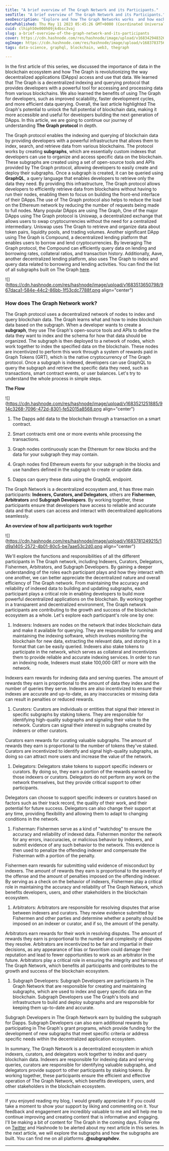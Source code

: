 ```yaml
---
title: "A brief overview of The Graph Network and its Participants."
seoTitle: "A brief overview of The Graph Network and its Participants."
seoDescription: "Explore and how The Graph Networks works  and how each participant works together."
datePublished: Thu May 11 2023 05:45:26 GMT+0000 (Coordinated Universal Time)
cuid: clhiph50e000h09jk4bsc3vaj
slug: a-brief-overview-of-the-graph-network-and-its-participants
cover: https://cdn.hashnode.com/res/hashnode/image/upload/v1683429483263/cc81455c-fae2-41a1-9d2f-e57ba854b3e5.png
ogImage: https://cdn.hashnode.com/res/hashnode/image/upload/v1683783756413/5bfd10ac-9e7b-4ce1-89d1-2ff68e22c4fb.png
tags: data-science, graphql, blockchain, web3, thegraph

---
```


In the first article of this series, we discussed the importance of data in the blockchain ecosystem and how The Graph is revolutionizing the way decentralized applications (DApps) access and use that data. We learned that The Graph is a decentralized indexing and querying protocol that provides developers with a powerful tool for accessing and processing data from various blockchains. We also learned the benefits of using The Graph for developers, such as improved scalability, faster development cycles, and more efficient data querying. Overall, the last article highlighted The Graph's potential to unlock the full potential of blockchain data, making it more accessible and useful for developers building the next generation of DApps. In this article, we are going to continue our journey of understanding **The Graph protocol** in depth.

The Graph protocol enables the indexing and querying of blockchain data by providing developers with a powerful infrastructure that allows them to index, search, and retrieve data from various blockchains. The protocol works by creating **subgraphs**, which are essentially custom indexes that developers can use to organize and access specific data on the blockchain. These subgraphs are created using a set of open-source tools and APIs provided by The Graph protocol, allowing developers to easily create and deploy their subgraphs. Once a subgraph is created, it can be queried using **GraphQL**, a query language that enables developers to retrieve only the data they need. By providing this infrastructure, The Graph protocol allows developers to efficiently retrieve data from blockchains without having to run their nodes, enabling them to focus on building the front-end interface of their DApps.The use of The Graph protocol also helps to reduce the load on the Ethereum network by reducing the number of requests being made to full nodes. Many popular DApps are using The Graph, One of the major DApps using The Graph protocol is Uniswap, a decentralized exchange that allows users to swap cryptocurrencies without the need for a centralized intermediary. Uniswap uses The Graph to retrieve and organize data about token pairs, liquidity pools, and trading volumes. Another significant DApp using The Graph is Compound, a decentralized lending platform that enables users to borrow and lend cryptocurrencies. By leveraging The Graph protocol, the Compound can efficiently query data on lending and borrowing rates, collateral ratios, and transaction history. Additionally, Aave, another decentralized lending platform, also uses The Graph to index and query data related to borrowing and lending activities. You can find the list of all subgraphs built on The Graph [here](https://thegraph.com/explorer).

![](https://cdn.hashnode.com/res/hashnode/image/upload/v1683513650798/967daca1-584e-44c2-86bb-1f53cdc7788f.png align="center")

### How does The Graph Network work?

The Graph protocol uses a decentralized network of nodes to index and query blockchain data. The Graph learns what and how to index blockchain data based on the subgraph. When a developer wants to create a **subgraph**, they use The Graph's open-source tools and APIs to define the data they want to index and the schema for how that data should be organized. The subgraph is then deployed to a network of nodes, which work together to index the specified data on the blockchain. These nodes are incentivized to perform this work through a system of rewards paid in Graph Tokens (GRT), which is the native cryptocurrency of The Graph protocol. Once a subgraph is indexed, developers can use GraphQL to query the subgraph and retrieve the specific data they need, such as transactions, smart contract events, or user balances. Let's try to understand the whole process in simple steps.

**The Flow**

![](https://cdn.hashnode.com/res/hashnode/image/upload/v1683521251885/914c3268-7096-472d-8301-fe52015a8568.png align="center")

1. The Dapps add data to the blockchain through a transaction on a smart contract.
    
2. Smart contracts emit one or more events while processing the transactions.
    
3. Graph nodes continuously scan the Ethereum for new blocks and the data for your subgraph they may contain.
    
4. Graph nodes find Ethereum events for your subgraph in the blocks and use handlers defined in the subgraph to create or update data.
    
5. Dapps can query these data using the GraphQL endpoint.
    

The Graph Network is a decentralized ecosystem and, it has three main participants: **Indexers, Curators, and Delegators**, others are **Fishermen**, **Arbitrators** and **Subgraph Developers**. By working together, these participants ensure that developers have access to reliable and accurate data and that users can access and interact with decentralized applications seamlessly.

**An overview of how all participants work together**

![](https://cdn.hashnode.com/res/hashnode/image/upload/v1683781249215/1d9a1405-2572-4b01-80c5-be7aae53c2d0.png align="center")

We'll explore the functions and responsibilities of all the different participants in The Graph network, including Indexers, Curators, Delegators, Fishermen, Arbitrators, and Subgraph Developers. By gaining a deeper understanding of the roles each participant plays and how they interact with one another, we can better appreciate the decentralized nature and overall efficiency of The Graph network. From maintaining the accuracy and reliability of indexed data to building and updating subgraphs, each participant plays a critical role in enabling developers to build more powerful decentralized applications on the blockchain. By working together in a transparent and decentralized environment, The Graph network participants are contributing to the growth and success of the blockchain ecosystem as a whole. Let's explore each participant's role one by one:

1. Indexers: Indexers are nodes on the network that index blockchain data and make it available for querying. They are responsible for running and maintaining the indexing software, which involves monitoring the blockchain for new data, extracting the relevant data, and storing it in a format that can be easily queried. Indexers also stake tokens to participate in the network, which serves as collateral and incentivizes them to provide reliable and accurate indexing services. In order to run an indexing node, Indexers must stake 100,000 GRT or more with the network.
    

Indexers earn rewards for indexing data and serving queries. The amount of rewards they earn is proportional to the amount of data they index and the number of queries they serve. Indexers are also incentivized to ensure their indexes are accurate and up-to-date, as any inaccuracies or missing data can result in penalties or reduced rewards.

1. Curators: Curators are individuals or entities that signal their interest in specific subgraphs by staking tokens. They are responsible for identifying high-quality subgraphs and signaling their value to the network. Curators can signal their interest in subgraphs created by indexers or other curators.
    

Curators earn rewards for curating valuable subgraphs. The amount of rewards they earn is proportional to the number of tokens they've staked. Curators are incentivized to identify and signal high-quality subgraphs, as doing so can attract more users and increase the value of the network.

1. Delegators: Delegators stake tokens to support specific indexers or curators. By doing so, they earn a portion of the rewards earned by those indexers or curators. Delegators do not perform any work on the network themselves, but they provide critical support to other participants.
    

Delegators can choose to support specific indexers or curators based on factors such as their track record, the quality of their work, and their potential for future success. Delegators can also change their support at any time, providing flexibility and allowing them to adapt to changing conditions in the network.

1. Fisherman: Fishermen serve as a kind of "watchdog" to ensure the accuracy and reliability of indexed data. Fishermen monitor the network for any errors, inaccuracies, or malicious behavior by indexers, and submit evidence of any such behavior to the network. This evidence is then used to penalize the offending indexer and compensate the Fisherman with a portion of the penalty.
    

Fishermen earn rewards for submitting valid evidence of misconduct by indexers. The amount of rewards they earn is proportional to the severity of the offense and the amount of penalties imposed on the offending indexer. By serving as a check on the behavior of indexers, Fishermen play a critical role in maintaining the accuracy and reliability of The Graph Network, which benefits developers, users, and other stakeholders in the blockchain ecosystem.

1. Arbitrators: Arbitrators are responsible for resolving disputes that arise between indexers and curators. They review evidence submitted by Fishermen and other parties and determine whether a penalty should be imposed on an indexer or curator, and if so, the amount of the penalty.
    

Arbitrators earn rewards for their work in resolving disputes. The amount of rewards they earn is proportional to the number and complexity of disputes they resolve. Arbitrators are incentivized to be fair and impartial in their decisions, as any appearance of bias or favoritism could damage their reputation and lead to fewer opportunities to work as an arbitrator in the future. Arbitrators play a critical role in ensuring the integrity and fairness of The Graph Network, which benefits all participants and contributes to the growth and success of the blockchain ecosystem.

1. Subgraph Developers: Subgraph Developers are participants in The Graph Network that are responsible for creating and maintaining subgraphs, which are used to index and query specific data on the blockchain. Subgraph Developers use The Graph's tools and infrastructure to build and deploy subgraphs and are responsible for keeping them up-to-date and accurate.
    

Subgraph Developers in The Graph Network earn by building the subgraph for Dapps. Subgraph Developers can also earn additional rewards by participating in The Graph's grant programs, which provide funding for the development of new subgraphs that meet specific criteria or address specific needs within the decentralized application ecosystem.

In summary, The Graph Network is a decentralized ecosystem in which indexers, curators, and delegators work together to index and query blockchain data. Indexers are responsible for indexing data and serving queries, curators are responsible for identifying valuable subgraphs, and delegators provide support to other participants by staking tokens. By working together, these participants ensure the efficient and effective operation of The Graph Network, which benefits developers, users, and other stakeholders in the blockchain ecosystem.

---

If you enjoyed reading my blog, I would greatly appreciate it if you could take a moment to show your support by liking and commenting on it. Your feedback and engagement are incredibly valuable to me and will help me to continue improving and creating content that is informative and engaging. I'll be making a bit of content for The Graph in the coming days. Follow me on [Twitter](https://twitter.com/subgraphdev) and Hashnode to be alerted about my next article in this series. In the next article, we will explore the subgraphs and how the subgraphs are built. You can find me on all platforms **.@subgraphdev**.

---